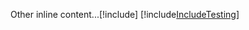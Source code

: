 Other inline content...[!include[<IncludeTesting>](<includefile.md>)]
[!include[IncludeTesting](includefile.md)]
